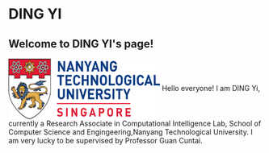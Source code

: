 # DING YI                                      
## Welcome to DING YI's page!
<img src="https://raw.githubusercontent.com/DINGYISCSE/DINGYISCSE.github.io/master/logo.png" width = "300" height = "120" alt="logo" align=center />
Hello everyone! I am DING Yi, currently a Research Associate in Computational Intelligence Lab, School of Computer Science and Engingeering,Nanyang Technological University. I am very lucky to be supervised by Professor Guan Cuntai.


